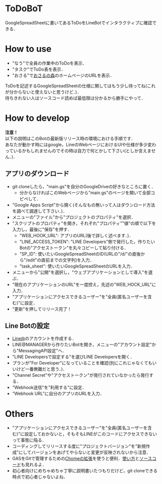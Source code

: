 # ToDoBoT
GoogleSpreadSheetに書いてあるToDoをLineBotでインタラクティブに確認できる．

# How to use
- "なう"で全員の作業中のToDoを表示．
- "タスク"でToDo表を表示．
- "おさる"で[おさるの森](http://www.osarunomori.jp)のホームページのURLを表示．

ToDoを記述するGoogleSpreadSheetの仕様に関してはもう少し待ってね(これが分からないと使えないと思うけど．)．  
待ちきれない人はソースコード読めば最低限は分かるから勝手にやって．
# How to develop
__注意！__  
以下の説明はこのBotの最新版リリース時の環境における手順です．  
あなたが動かす時にはgoogle，LineのWebページにおけるUIや仕様が多少変わっているかもしれませんのでその時は自力で何とかして下さい(としか言えません．)．  

## アプリのダウンロード
- git cloneしたら，"main.gs"を自分のGoogleDriveの好きなところに置く．  
  - 分からなければこのWebページから"main.gs"のページを開いて全部コピペして．
- "Google Apps Script"から開く(そんなもの無いって人はダウンロード方法を調べて調達して下さい．)．  
- メニューの"ファイル"から"プロジェクトのプロパティ"を選択．  
- "スクリプトのプロパティ"を開き，それぞれ"プロパティ""値"の順で以下を入力し，最後に"保存"を押す．
  - "WEB_HOOK_URL": アプリのURL(後で詳しく述べます．)．  
  - "LINE_ACCESS_TOKEN": "LINE Developers"側で発行した，作りたいBotの"アクセストークン"を丸々コピーして貼り付ける．  
  - "SP_ID": 使いたいGoogleSpreadSheetのID(URLの"/d/"の直後から"/edit"の直前までの文字列)を入力．
  - "task_sheet": 使いたいGoogleSpreadSheetのURLを入力．
- メニューから"公開"を選択し，"ウェブアプリケーションとして導入"を選ぶ．  
- "現在のアプリケーションのURL"を一度控え，先述の"WEB_HOCK_URL"に入力．  
- "アプリケーションにアクセスできるユーザー"を"全員(匿名ユーザーを含む)"に設定．  
- "更新"を押してリリース完了！

## Line Botの設定  
- [Line@](https://at.line.me/jp/)のアカウントを作成する．  
- LINE@MANAGERから作りたいBotを開き，メニューの"アカウント設定"から"MessagingAPI設定"へ．  
- "LINE Developersで設定する"を選びLINE Developersを開く．  
- プランが"For Developer"になっていることを確認(別にこれじゃなくてもいいけど一番無難だと思う．)．  
- "Channel Secret"や"アクセストークン"が発行されていなかったら発行する．  
- "Webhook送信"を"利用する"に設定．  
- "Webhook URL"に自分のアプリのURLを入力．

# Others
- "アプリケーションにアクセスできるユーザー"を"全員(匿名ユーザーを含む)"に設定しておかないと，そもそもLINEがこのコードにアクセスできないって事態に陥る．  
- コーディングしてリリースする度に"プロジェクトバージョン"を"新規作成"にしてバージョンをあげてやらないと変更が反映されないから注意．
- GASをGitで管理するための[Chomeの拡張](https://chrome.google.com/webstore/detail/google-apps-script-github/lfjcgcmkmjjlieihflfhjopckgpelofo)を使うと便利．[使い方](https://tadaken3.hatenablog.jp/entry/gas-github)と[ソースコード](https://github.com/leonhartX/gas-github)も見れるよ．
- 初心者向けにめちゃめちゃ丁寧に説明書いたつもりだけど，git cloneできる時点で初心者じゃないよね．
